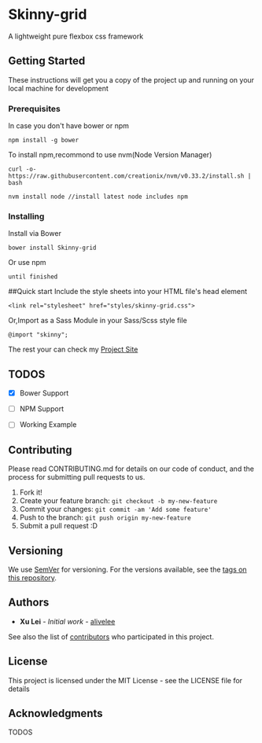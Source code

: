 # Skinny-grid

A lightweight pure flexbox css framework

## Getting Started

These instructions will get you a copy of the project up and running on your local machine for development 

### Prerequisites

In case you don't have bower or npm


```
npm install -g bower
```

To install npm,recommond to use nvm(Node Version Manager)

```
curl -o- https://raw.githubusercontent.com/creationix/nvm/v0.33.2/install.sh | bash

nvm install node //install latest node includes npm
```

### Installing

Install via Bower

```
bower install Skinny-grid 
```

Or use npm

```
until finished
```

##Quick start
Include the style sheets into your HTML file's head element

```
<link rel="stylesheet" href="styles/skinny-grid.css">
```
Or,Import as a Sass Module in your Sass/Scss style file

```
@import "skinny";
```

The rest your can check my [Project Site]()

## TODOS

- [x] Bower Support
- [ ] NPM Support
- [ ] Working Example



## Contributing

Please read CONTRIBUTING.md for details on our code of conduct, and the process for submitting pull requests to us.

1. Fork it!
2. Create your feature branch: `git checkout -b my-new-feature`
3. Commit your changes: `git commit -am 'Add some feature'`
4. Push to the branch: `git push origin my-new-feature`
5. Submit a pull request :D

## Versioning

We use [SemVer](http://semver.org/) for versioning. For the versions available, see the [tags on this repository](https://github.com/your/project/tags). 

## Authors

* **Xu Lei** - *Initial work* - [alivelee](https://github.com/alivelee)

See also the list of [contributors](https://github.com/your/project/contributors) who participated in this project.

## License

This project is licensed under the MIT License - see the LICENSE file for details

## Acknowledgments
TODOS
